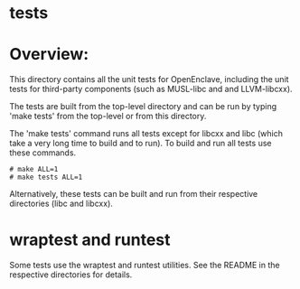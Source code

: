 tests
=====

# Overview:

This directory contains all the unit tests for OpenEnclave, including the unit
tests for third-party components (such as MUSL-libc and and LLVM-libcxx).

The tests are built from the top-level directory and can be run by typing
'make tests' from the top-level or from this directory.

The 'make tests' command runs all tests except for libcxx and libc (which
take a very long time to build and to run). To build and run all tests use
these commands.

```
# make ALL=1
# make tests ALL=1
```

Alternatively, these tests can be built and run from their respective
directories (libc and libcxx).

# wraptest and runtest

Some tests use the wraptest and runtest utilities. See the README in the
respective directories for details.

